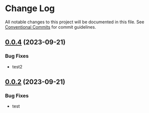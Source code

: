 # Change Log

All notable changes to this project will be documented in this file.
See [Conventional Commits](https://conventionalcommits.org) for commit guidelines.

## [0.0.4](https://github.com/theo-mesnil/github-actions/compare/v0.0.1...V0.0.2) (2023-09-21)

### Bug Fixes

- test2

## [0.0.2](https://github.com/theo-mesnil/github-actions/compare/v0.0.1...V0.0.2) (2023-09-21)

### Bug Fixes

- test

